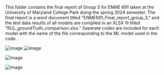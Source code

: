 This folder contains the final report of Group 3 for ENME 691 taken at the University of Maryland College Park duing the spring 2024 semester.
The final report is a word document titled "ENME691_Final_report_group_3," and the test data results of all models are compiled in an XLSX fil
titled "RUL_groundTruth_comparison.xlsx." Seperate codes are included for each model with the name of the file corresponding to the ML model used in the code.

![image](https://github.com/saidineshgelam/Remeaining-Usefullife-estmation-of-a-Air-craft-engine-using-ML-algorithms/assets/144295692/f04c02f2-ac4d-49bf-824b-d1556973f840)
![image](https://github.com/saidineshgelam/Remeaining-Usefullife-estmation-of-a-Air-craft-engine-using-ML-algorithms/assets/144295692/eca32f55-c9b2-4e24-b166-c53092392a2b)

![image](https://github.com/saidineshgelam/Remeaining-Usefullife-estmation-of-a-Air-craft-engine-using-ML-algorithms/assets/144295692/223a3307-cc51-435d-b6ad-bfed52e40e77)

![image](https://github.com/saidineshgelam/Remeaining-Usefullife-estmation-of-a-Air-craft-engine-using-ML-algorithms/assets/144295692/4585de7f-3598-4e01-9aef-1174671007da)
